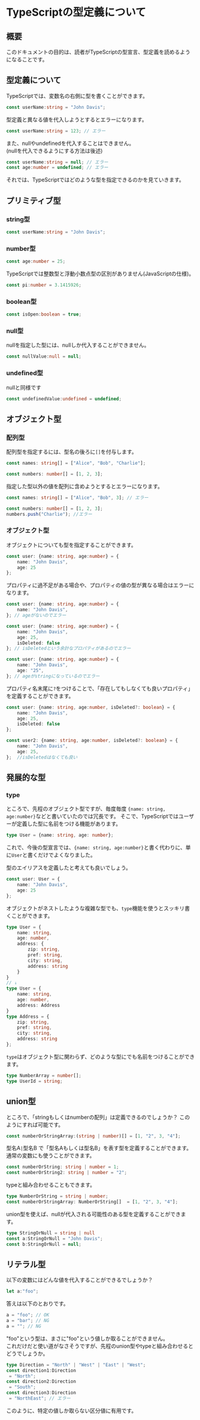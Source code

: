 # TypeScriptの型定義について
## 概要
このドキュメントの目的は、読者がTypeScriptの型宣言、型定義を読めるようになることです。

## 型定義について
TypeScriptでは、変数名の右側に型を書くことができます。
```typescript
const userName:string = "John Davis";
```
型定義と異なる値を代入しようとするとエラーになります。
```typescript
const userName:string = 123; // エラー
```
また、nullやundefinedを代入することはできません。  
(nullを代入できるようにする方法は後述)
```typescript
const userName:string = null; // エラー
const age:number = undefined; // エラー
```


それでは、TypeScriptではどのような型を指定できるのかを見ていきます。
## プリミティブ型
### string型
```typescript
const userName:string = "John Davis";
```
### number型
```typescript
const age:number = 25;
```
TypeScriptでは整数型と浮動小数点型の区別がありません(JavaScriptの仕様)。
```typescript
const pi:number = 3.1415926;
```

### boolean型
```typescript
const isOpen:boolean = true;
```
### null型
nullを指定した型には、nullしか代入することができません。
```typescript
const nullValue:null = null;
```

### undefined型
nullと同様です
```typescript
const undefinedValue:undefined = undefined;
```

## オブジェクト型
### 配列型
配列型を指定するには、型名の後ろに`[]`を付与します。
```typescript
const names: string[] = ["Alice", "Bob", "Charlie"];

const numbers: number[] = [1, 2, 3];
```
指定した型以外の値を配列に含めようとするとエラーになります。
```typescript
const names: string[] = ["Alice", "Bob", 3]; // エラー

const numbers: number[] = [1, 2, 3];
numbers.push("Charlie"); //エラー
```

### オブジェクト型
オブジェクトについても型を指定することができます。
```typescript
const user: {name: string, age:number} = {
    name: "John Davis",
    age: 25
};
```
プロパティに過不足がある場合や、プロパティの値の型が異なる場合はエラーになります。
```typescript
const user: {name: string, age:number} = {
    name: "John Davis",
}; // ageがないのでエラー

const user: {name: string, age:number} = {
    name: "John Davis",
    age: 25,
    isDeleted: false
}; // isDeletedという余計なプロパティがあるのでエラー

const user: {name: string, age:number} = {
    name: "John Davis",
    age: "25",
}; // ageがstringになっているのでエラー
```
プロパティ名末尾に`?`をつけることで、「存在してもしなくても良いプロパティ」を定義することができます。
```typescript
const user: {name: string, age:number, isDeleted?: boolean} = {
    name: "John Davis",
    age: 25,
    isDeleted: false
}; 

const user2: {name: string, age:number, isDeleted?: boolean} = {
    name: "John Davis",
    age: 25,
};  //isDeletedはなくても良い

```

## 発展的な型
### type
ところで、先程のオブジェクト型ですが、毎度毎度
`{name: string, age:number}`などと書いていたのでは冗長です。 そこで、TypeScriptではユーザーが定義した型に名前をつける機能があります。 
```typescript
type User = {name: string, age: number};
```
これで、今後の型宣言では、`{name: string, age:number}`と書く代わりに、単に`User`と書くだけでよくなりました。

型のエイリアスを定義したと考えても良いでしょう。

```typescript
const user: User = {
    name: "John Davis",
    age: 25
};
```
オブジェクトがネストしたような複雑な型でも、`type`機能を使うとスッキリ書くことができます。
```typescript
type User = {
    name: string,
    age: number,
    address: {
        zip: string,
        pref: string,
        city: string,
        address: string
    }
}
// ↓
type User = {
    name: string,
    age: number,
    address: Address
}
type Address = {
    zip: string,
    pref: string,
    city: string,
    address: string
};

```
`type`はオブジェクト型に関わらず、どのような型にでも名前をつけることができます。
```typescript
type NumberArray = number[];
type UserId = string;
```

## union型
ところで、「stringもしくはnumberの配列」は定義できるのでしょうか？ このようにすれば可能です。
```typescript
const numberOrStringArray:(string | number)[] = [1, "2", 3, "4"];
```
型名A`|`型名B で「型名Aもしくは型名B」を表す型を定義することができます。
通常の変数にも使うことができます。
```typescript
const numberOrString: string | number = 1;
const numberOrString2: string | number = "2";
```
typeと組み合わせることもできます。
```typescript
type NumberOrString = string | number;
const numberOrStringArray: NumberOrString[]  = [1, "2", 3, "4"];
```
union型を使えば、nullが代入される可能性のある型を定義することができます。
```typescript
type StringOrNull = string | null
const a:StringOrNull = "John Davis";
const b:StringOrNull = null;
```
## リテラル型
以下の変数にはどんな値を代入することができるでしょうか？
```typescript
let a:"foo";
```
答えは以下のとおりです。
```typescript
a = "foo"; // OK
a = "bar"; // NG
a = ""; // NG
```
"foo"という型は、まさに"foo"という値しか取ることができません。  
これだけだと使い道がなさそうですが、先程のunion型やtypeと組み合わせるとどうでしょうか。
```typescript
type Direction = "North" | "West" | "East" | "West";
const direction1:Direction
 = "North";
const direction2:Direction
 = "South";
const direction3:Direction
 = "NorthEast"; // エラー
```
このように、特定の値しか取らない区分値に有用です。